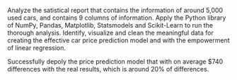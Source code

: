 Analyze the satistical report that contains the information of around 5,000 used cars, and contains 9 columns of information. Apply the Python library of NumPy, Pandas, Matplotlib, Statsmodels and Scikit-Learn to run the thorough analysis. Identify, visualize and clean the meaningful data for creating the effective car price prediction model and with the empowerment of linear regression.

Successfully depoly the price prediction model that with on average $740 differences with the real results, which is around 20% of differences. 

